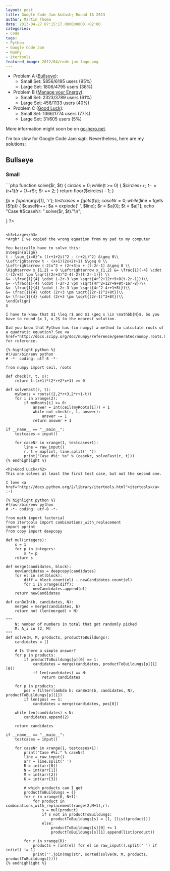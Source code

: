 ```yaml
---
layout: post
title: Google Code Jam &ndash; Round 1A 2013
author: Martin Thoma
date: 2013-04-27 07:15:17.000000000 +02:00
categories:
- Code
tags:
- Python
- Google Code Jam
- NumPy
- itertools
featured_image: 2012/04/code-jam-logo.png
---
```

<ul>
<li>Problem A (<a href="https://code.google.com/codejam/contest/2418487/dashboard#s=p0">Bullseye</a>):
  <ul>
    <li>Small Set: 5856/6195 users (95%)</li>
    <li>Large Set: 1806/4795 users (38%)</li>
  </ul>
<li>Problem B (<a href="https://code.google.com/codejam/contest/2418487/dashboard#s=p1">Manage your Energy</a>):
  <ul>
    <li>Small Set: 2323/3789 users (61%)</li>
    <li>Large Set: 456/1133 users (40%)</li>
  </ul>
</li>
<li>Problem C (<a href="https://code.google.com/codejam/contest/2418487/dashboard#s=p2">Good Luck</a>):
  <ul>
    <li>Small Set: 1366/1774 users (77%)</li>
    <li>Large Set: 31/605 users (5%)</li>
  </ul>
</li>
</ul>

More information might soon be on <a href="http://www.go-hero.net/jam/13/">go-hero.net</a>.

I'm too slow for Google Code Jam *sigh*. Nevertheless, here are my solutions:

<h2>Bullseye</h2>
<h3>Small</h3>
```php
<?

function solve($r, $t) {
    $circles = 0;
    while($t >= 0) {
        $circles++;
        $t -= ($r+1)*($r+1)-$r*$r;
        $r += 2;
    }
    return floor($circles) - 1;
}

$fp = fopen ($argv[1], 'r');
$testcases = fgets ($fp);
$caseNr=0;
while($line = fgets ($fp)) {
    $caseNr++;
    $a = explode(' ', $line);
    $r = $a[0];
    $t = $a[1];
    echo "Case #$caseNr: ".solve($r, $t)."\n";

}
?>
```

<h3>Large</h3>
*Argh* I've copied the wrong equation from my pad to my computer 

You basically have to solve this:
$\begin{align}
t - \sum_{i=0}^x ((r+1+2i)^2 - (r+2i)^2) &\geq 0\\
\Leftrightarrow t - (x+1)(2x+2r+1) &\geq 0 \\
\Leftrightarrow (-2)x^2 + (2r+3)x + (t-2r-1) &\geq 0 \\
\Rightarrow x_{1,2} = 0 \Leftrightarrow x_{1,2} &= \frac{1}{-4} \cdot (-(2r+3) \pm \sqrt{(2r+3)^2-4(-2)(t-2r-1)}) \\
&= -\frac{1}{4} \cdot (-2r-3 \pm \sqrt{4r^2+12r+9+8(t-2r-1)})\\
&= -\frac{1}{4} \cdot (-2r-3 \pm \sqrt{4r^2+12r+9+8t-16r-8})\\
&= -\frac{1}{4} \cdot (-2r-3 \pm \sqrt{4r^2-4r+1+8t})\\
&= \frac{1}{4} \cdot (2r+3 \pm \sqrt{(2r-1)^2+8t})\\
&= \frac{1}{4} \cdot (2r+3 \pm \sqrt{(2r-1)^2+8t})\\
\end{align}
$

I have to know that $1 \leq r$ and $1 \geq x \in \mathbb{N}$. So you have to round $x_1, x_2$ to the nearest solution.

Did you know that Python has (in numpy) a method to calculate roots of a quadratic equation? See <a href="http://docs.scipy.org/doc/numpy/reference/generated/numpy.roots.html">numpy.roots</a> for reference.

{% highlight python %}
#!/usr/bin/env python
# -*- coding: utf-8 -*-
 
from numpy import ceil, roots
 
def check(r, t, x):
    return t-(x+1)*(2*r+2*x+1) >= 0
 
def solveFast(r, t):
    myRoots = roots((2,2*r+3,2*r+1-t))
    for i in xrange(2):
        if myRoots[i] >= 0:
            answer = int(ceil(myRoots[i])) + 1
            while not check(r, t, answer):
                answer -= 1
            return answer + 1
  
if __name__ == "__main__":
    testcases = input()
       
    for caseNr in xrange(1, testcases+1):
        line = raw_input()
        r, t = map(int, line.split(' '))
        print("Case #%i: %s" % (caseNr, solveFast(r, t)))
{% endhighlight %}

<h2>Good Luck</h2>
This one solves at least the first test case, but not the second one.

I love <a href="http://docs.python.org/2/library/itertools.html">itertools</a> :-)

{% highlight python %}
#!/usr/bin/env python
# -*- coding: utf-8 -*-

from math import factorial
from itertools import combinations_with_replacement
import pprint
from copy import deepcopy

def mul(integers):
    s = 1
    for p in integers:
        s *= p
    return s

def merge(candidates, block):
    newCandidates = deepcopy(candidates)
    for el in set(block):
        diff = block.count(el) - newCandidates.count(el)
        for i in xrange(diff):
            newCandidates.append(el)
    return newCandidates

def canBeIn(b, candidates, N):
    merged = merge(candidates, b)
    return not (len(merged) > N)

""" 
    N: number of numbers in total that got randomly picked
    M: A_i in [2, M]
"""
def solve(N, M, products, productToBuildungs):
    candidates = []

    # Is there a simple answer?
    for p in products:
        if productToBuildungs[p][0] == 1:
            candidates = merge(candidates, productToBuildungs[p][1][0])
            if len(candidates) == N:
                return candidates

    for p in products:
        pos = filter(lambda b: canBeIn(b, candidates, N), productToBuildungs[p][1])
        if len(pos) == 1:
            candidates = merge(candidates, pos[0])

    while len(candidates) < N:
        candidates.append(2)

    return candidates

if __name__ == "__main__":
    testcases = input()
      
    for caseNr in xrange(1, testcases+1):
        print("Case #%i:" % caseNr)
        line = raw_input()
        arr = line.split(' ')
        R = int(arr[0])
        N = int(arr[1])
        M = int(arr[2])
        K = int(arr[3])

        # which products can I get
        productToBuildungs = {}
        for r in xrange(0, N+1):
            for product in combinations_with_replacement(range(2,M+1),r):
                s = mul(product)
                if s not in productToBuildungs:
                    productToBuildungs[s] = [1, [list(product)]]
                else:
                    productToBuildungs[s][0] += 1
                    productToBuildungs[s][1].append(list(product))

        for r in xrange(R):
            products = [int(el) for el in raw_input().split(' ') if int(el) != 1]
            print(''.join(map(str, sorted(solve(N, M, products, productToBuildungs)))))
{% endhighlight %}
